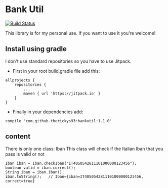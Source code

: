 # Bank Util

[![Build Status](https://travis-ci.org/therickys93/bankutil.svg?branch=master)](https://travis-ci.org/therickys93/bankutil)

This library is for my personal use. If you want to use it you're welcome!

## Install using gradle

I don't use standard repositories so you have to use Jitpack.

* First in your root build.gradle file add this:

```
allprojects {
	repositories {
		...
		maven { url 'https://jitpack.io' }
	}
}
```

* Finally in your dependencies add:

```
compile 'com.github.therickys93:bankutil:1.1.0'
```

## content

There is only one class: Iban
This class will check if the Italian Iban that you pass is valid or not

```
Iban iban = Iban.checkIban("IT40S0542811101000000123456");
boolean valid = iban.correct();
String iban = iban.iban();
iban.toString();   // Iban={iban=IT40S0542811101000000123456, correct=true}
```
